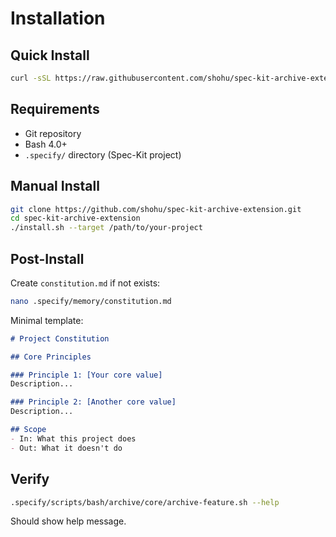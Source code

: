 # Installation

## Quick Install

```bash
curl -sSL https://raw.githubusercontent.com/shohu/spec-kit-archive-extension/main/install.sh | bash
```

## Requirements

- Git repository
- Bash 4.0+
- `.specify/` directory (Spec-Kit project)

## Manual Install

```bash
git clone https://github.com/shohu/spec-kit-archive-extension.git
cd spec-kit-archive-extension
./install.sh --target /path/to/your-project
```

## Post-Install

Create `constitution.md` if not exists:

```bash
nano .specify/memory/constitution.md
```

Minimal template:

```markdown
# Project Constitution

## Core Principles

### Principle 1: [Your core value]
Description...

### Principle 2: [Another core value]
Description...

## Scope
- In: What this project does
- Out: What it doesn't do
```

## Verify

```bash
.specify/scripts/bash/archive/core/archive-feature.sh --help
```

Should show help message.
